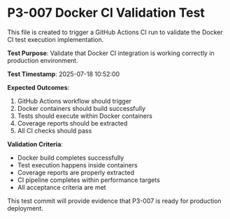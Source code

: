 # P3-007 Docker CI Validation Test

This file is created to trigger a GitHub Actions CI run to validate the Docker CI test execution implementation.

**Test Purpose**: Validate that Docker CI integration is working correctly in production environment.

**Test Timestamp**: 2025-07-18 10:52:00

**Expected Outcomes**:
1. GitHub Actions workflow should trigger
2. Docker containers should build successfully
3. Tests should execute within Docker containers
4. Coverage reports should be extracted
5. All CI checks should pass

**Validation Criteria**:
- Docker build completes successfully
- Test execution happens inside containers
- Coverage reports are properly extracted
- CI pipeline completes within performance targets
- All acceptance criteria are met

This test commit will provide evidence that P3-007 is ready for production deployment.